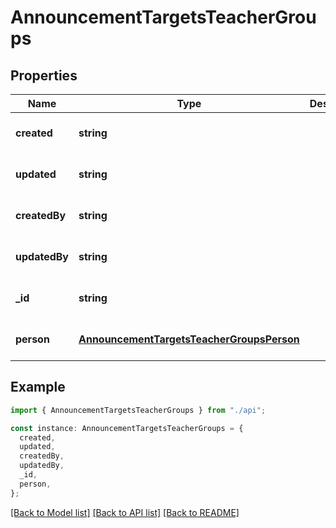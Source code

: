 # AnnouncementTargetsTeacherGroups

## Properties

| Name          | Type                                                                                    | Description | Notes                             |
| ------------- | --------------------------------------------------------------------------------------- | ----------- | --------------------------------- |
| **created**   | **string**                                                                              |             | [optional] [default to undefined] |
| **updated**   | **string**                                                                              |             | [optional] [default to undefined] |
| **createdBy** | **string**                                                                              |             | [optional] [default to undefined] |
| **updatedBy** | **string**                                                                              |             | [optional] [default to undefined] |
| **\_id**      | **string**                                                                              |             | [optional] [default to undefined] |
| **person**    | [**AnnouncementTargetsTeacherGroupsPerson**](AnnouncementTargetsTeacherGroupsPerson.md) |             | [optional] [default to undefined] |

## Example

```typescript
import { AnnouncementTargetsTeacherGroups } from "./api";

const instance: AnnouncementTargetsTeacherGroups = {
  created,
  updated,
  createdBy,
  updatedBy,
  _id,
  person,
};
```

[[Back to Model list]](../README.md#documentation-for-models) [[Back to API list]](../README.md#documentation-for-api-endpoints) [[Back to README]](../README.md)
